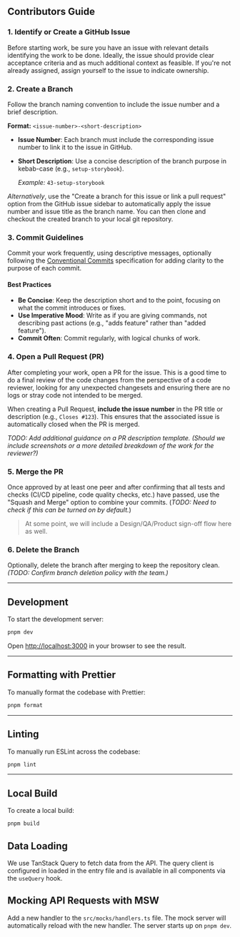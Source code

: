 ## Contributors Guide

### 1. **Identify or Create a GitHub Issue**

Before starting work, be sure you have an issue with relevant details identifying the work to be done. Ideally, the issue should provide clear acceptance criteria and as much additional context as feasible. If you're not already assigned, assign yourself to the issue to indicate ownership.

### 2. **Create a Branch**

Follow the branch naming convention to include the issue number and a brief description.

**Format:** `<issue-number>-<short-description>`

- **Issue Number**: Each branch must include the corresponding issue number to link it to the issue in GitHub.
- **Short Description**: Use a concise description of the branch purpose in kebab-case (e.g., `setup-storybook`).

  _Example:_ `43-setup-storybook`

_Alternatively_, use the "Create a branch for this issue or link a pull request" option from the GitHub issue sidebar to automatically apply the issue number and issue title as the branch name. You can then clone and checkout the created branch to your local git repository.

### 3. **Commit Guidelines**

Commit your work frequently, using descriptive messages, optionally following the [Conventional Commits](https://www.conventionalcommits.org/) specification for adding clarity to the purpose of each commit.

#### Best Practices

- **Be Concise**: Keep the description short and to the point, focusing on what the commit introduces or fixes.
- **Use Imperative Mood**: Write as if you are giving commands, not describing past actions (e.g., "adds feature" rather than "added feature").
- **Commit Often**: Commit regularly, with logical chunks of work.

### 4. **Open a Pull Request (PR)**

After completing your work, open a PR for the issue. This is a good time to do a final review of the code changes from the perspective of a code reviewer, looking for any unexpected changesets and ensuring there are no logs or stray code not intended to be merged.

When creating a Pull Request, **include the issue number** in the PR title or description (e.g., `Closes #123`). This ensures that the associated issue is automatically closed when the PR is merged.

_TODO: Add additional guidance on a PR description template. (Should we include screenshots or a more detailed breakdown of the work for the reviewer?)_

### 5. **Merge the PR**

Once approved by at least one peer and after confirming that all tests and checks (CI/CD pipeline, code quality checks, etc.) have passed, use the "Squash and Merge" option to combine your commits. (_TODO: Need to check if this can be turned on by default._)

> At some point, we will include a Design/QA/Product sign-off flow here as well.

### 6. **Delete the Branch**

Optionally, delete the branch after merging to keep the repository clean. _(TODO: Confirm branch deletion policy with the team.)_

---

## Development

To start the development server:

```bash
pnpm dev
```

Open [http://localhost:3000](http://localhost:3000) in your browser to see the result.

---

## Formatting with Prettier

To manually format the codebase with Prettier:

```bash
pnpm format
```

---

## Linting

To manually run ESLint across the codebase:

```bash
pnpm lint
```

---

## Local Build

To create a local build:

```bash
pnpm build
```

## Data Loading

We use TanStack Query to fetch data from the API. The query client is configured in loaded in the entry file and is available in all components via the `useQuery` hook.

## Mocking API Requests with MSW

Add a new handler to the `src/mocks/handlers.ts` file. The mock server will automatically reload with the new handler. The server starts up on `pnpm dev`.
